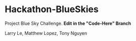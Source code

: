 # Hackathon-BlueSkies

Project Blue Sky Challenge. **Edit in the "Code-Here" Branch**

Larry Le, Matthew Lopez, Tony Nguyen
